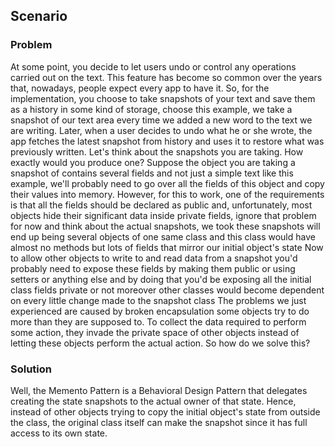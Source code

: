 ## Scenario

### Problem

At some point, you decide to let users undo or control any operations carried out on the text. This feature has become so common over the years that, nowadays, people expect every app to have it. So, for the implementation, you choose to take snapshots of your text and save them as a history in some kind of storage, choose this example, we take a snapshot of our text area every time we added a new word to the text we are writing. Later, when a user decides to undo what he or she wrote, the app fetches the latest snapshot from history and uses it to restore what was previously written.  Let's think about the snapshots you are taking. How exactly would you produce one?  Suppose the object you are taking a snapshot of contains several fields and not just a simple text like this example, we'll probably need to go over all the fields of this object and copy their values into memory. However, for this to work, one of the requirements is that all the fields should be declared as public and, unfortunately, most objects hide their significant data inside private fields, ignore that problem for now and think about the actual snapshots, we took these snapshots will end up being several objects of one same class and this class would have almost no methods but lots of fields that mirror our initial object's state Now to allow other objects to write to and read data from a snapshot you'd probably need to expose these fields by making them public or using setters or anything else and by doing that you'd be exposing all the initial class fields private or not moreover other classes would become dependent on every little change made to the snapshot class The problems we just experienced are caused by broken encapsulation some objects try to do more than they are supposed to.  To collect the data required to perform some action, they invade the private space of other objects instead of letting these objects perform the actual action. So how do we solve this?

### Solution

Well, the Memento Pattern is a Behavioral Design Pattern that delegates creating the state snapshots to the actual owner of that state. Hence, instead of other objects trying to copy the initial object's state from outside the class, the original class itself can make the snapshot since it has full access to its own state.